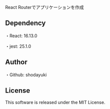 React Routerでアプリケーションを作成

## Dependency
・React: 16.13.0

・jest: 25.1.0


## Author
・Github: shodayuki


## License
This software is released under the MIT License.
